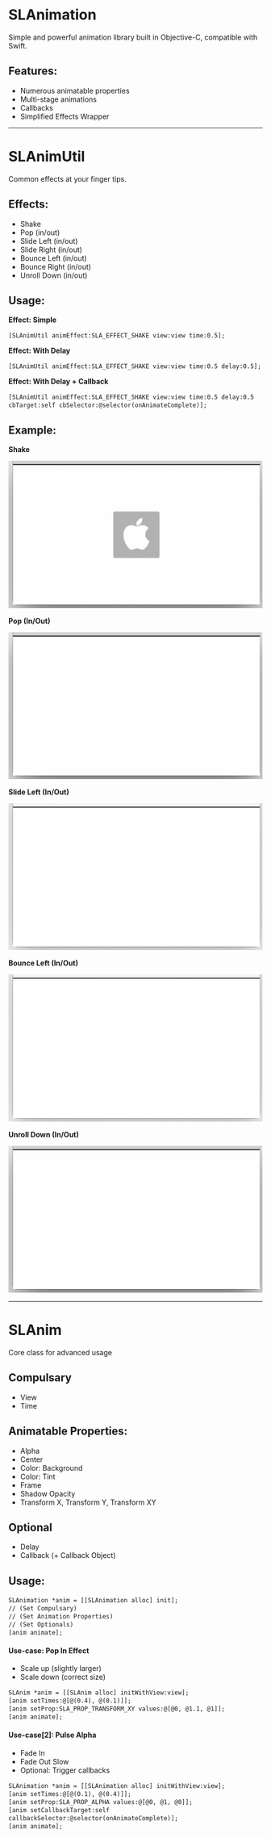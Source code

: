 # SLAnimation
Simple and powerful animation library built in Objective-C, compatible with Swift.

## Features:
* Numerous animatable properties
* Multi-stage animations
* Callbacks
* Simplified Effects Wrapper

---

# SLAnimUtil
Common effects at your finger tips.

## Effects:
* Shake
* Pop (in/out)
* Slide Left (in/out)
* Slide Right (in/out)
* Bounce Left (in/out)
* Bounce Right (in/out)
* Unroll Down (in/out)

## Usage:
**Effect: Simple**
```objc
[SLAnimUtil animEffect:SLA_EFFECT_SHAKE view:view time:0.5];
```

**Effect: With Delay**
```objc
[SLAnimUtil animEffect:SLA_EFFECT_SHAKE view:view time:0.5 delay:0.5];
```

**Effect: With Delay + Callback**
```objc
[SLAnimUtil animEffect:SLA_EFFECT_SHAKE view:view time:0.5 delay:0.5 cbTarget:self cbSelector:@selector(onAnimateComplete)];
```

## Example:
**Shake**

![Gif](https://raw.githubusercontent.com/jclwong/SLAnimation/master/readme-assets/sl-effects-shake.gif "Shake")

**Pop (In/Out)**

![Gif](https://raw.githubusercontent.com/jclwong/SLAnimation/master/readme-assets/sl-effects-pop-in-out.gif "Pop In/Out")


**Slide Left (In/Out)**

![Gif](https://raw.githubusercontent.com/jclwong/SLAnimation/master/readme-assets/sl-effects-slide-left-in-out.gif "Slide Left In/Out")


**Bounce Left (In/Out)**

![Gif](https://raw.githubusercontent.com/jclwong/SLAnimation/master/readme-assets/sl-effects-bounce-left-in-out.gif "Bounce Left In/Out")


**Unroll Down (In/Out)**

![Gif](https://raw.githubusercontent.com/jclwong/SLAnimation/master/readme-assets/sl-effects-unroll-down-in-out.gif "Unroll Down In/Out")


---

# SLAnim
Core class for advanced usage


## Compulsary
* View
* Time

## Animatable Properties:
* Alpha
* Center
* Color: Background
* Color: Tint
* Frame
* Shadow Opacity
* Transform X, Transform Y, Transform XY

## Optional
* Delay
* Callback (+ Callback Object)


## Usage:
```objc
SLAnimation *anim = [[SLAnimation alloc] init];
// (Set Compulsary)
// (Set Animation Properties)
// (Set Optionals)
[anim animate];
```

#### Use-case: Pop In Effect
* Scale up (slightly larger)
* Scale down (correct size)
```objc
SLAnim *anim = [[SLAnim alloc] initWithView:view];
[anim setTimes:@[@(0.4), @(0.1)]];
[anim setProp:SLA_PROP_TRANSFORM_XY values:@[@0, @1.1, @1]];
[anim animate];
```

#### Use-case[2]: Pulse Alpha
* Fade In
* Fade Out Slow
* Optional: Trigger callbacks
```objc
SLAnimation *anim = [[SLAnimation alloc] initWithView:view];
[anim setTimes:@[@(0.1), @(0.4)]];
[anim setProp:SLA_PROP_ALPHA values:@[@0, @1, @0]];
[anim setCallbackTarget:self callbackSelector:@selector(onAnimateComplete)];
[anim animate];
```
